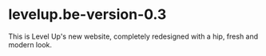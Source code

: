 # levelup.be-version-0.3
This is Level Up's new website, completely redesigned with a hip, fresh and modern look.
